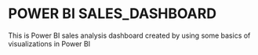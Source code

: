 # POWER BI SALES_DASHBOARD
This is Power BI sales analysis dashboard created by using some basics of visualizations in Power BI
